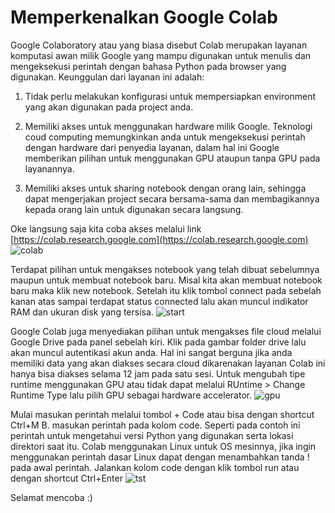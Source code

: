 # Memperkenalkan Google Colab
Google Colaboratory atau yang biasa disebut Colab merupakan layanan komputasi awan milik Google yang mampu digunakan untuk menulis dan mengeksekusi perintah dengan bahasa Python pada browser yang digunakan. Keunggulan dari layanan ini adalah:

1. Tidak perlu melakukan konfigurasi untuk mempersiapkan environment yang akan digunakan pada project anda.

2. Memiliki akses untuk menggunakan hardware milik Google. Teknologi coud computing memungkinkan anda untuk mengeksekusi perintah dengan hardware dari penyedia layanan, dalam hal ini Google memberikan pilihan untuk menggunakan GPU ataupun tanpa GPU pada layanannya.

3. Memiliki akses untuk sharing notebook dengan orang lain, sehingga dapat mengerjakan project secara bersama-sama dan membagikannya kepada orang lain untuk digunakan secara langsung.

Oke langsung saja kita coba akses melalui link [https://colab.research.google.com](https://colab.research.google.com)
![colab](https://user-images.githubusercontent.com/43196730/124387101-6db4b100-dd07-11eb-8512-dcb17ffe0ef3.PNG)

Terdapat pilihan untuk mengakses notebook yang telah dibuat sebelumnya maupun untuk membuat notebook baru. Misal kita akan membuat notebook baru maka klik new notebook. Setelah itu klik tombol connect pada sebelah kanan atas sampai terdapat status connected lalu akan muncul indikator RAM dan ukuran disk yang tersisa.
![start](https://user-images.githubusercontent.com/43196730/124387214-d8fe8300-dd07-11eb-93c4-6efba65bb252.PNG)

Google Colab juga menyediakan pilihan untuk mengakses file cloud melalui Google Drive pada panel sebelah kiri. Klik pada gambar folder drive lalu akan muncul autentikasi akun anda. Hal ini sangat berguna jika anda memiliki data yang akan diakses secara cloud dikarenakan layanan Colab ini hanya bisa diakses selama 12 jam pada satu sesi. Untuk mengubah tipe runtime menggunakan GPU atau tidak dapat melalui RUntime > Change Runtime Type lalu pilih GPU sebagai hardware accelerator.
![gpu](https://user-images.githubusercontent.com/43196730/124387231-e87dcc00-dd07-11eb-9c91-15a326471fce.PNG)

Mulai masukan perintah melalui tombol + Code atau bisa dengan shortcut Ctrl+M B. masukan perintah pada kolom code. Seperti pada contoh ini perintah untuk mengetahui versi Python yang digunakan serta lokasi direktori saat itu. Colab menggunakan Linux untuk OS mesinnya, jika ingin menggunakan perintah dasar Linux dapat dengan menambahkan tanda ! pada awal perintah. Jalankan kolom code dengan klik tombol run atau dengan shortcut Ctrl+Enter
![tst](https://user-images.githubusercontent.com/43196730/124387250-f7647e80-dd07-11eb-8594-558a9875d971.PNG)

Selamat mencoba :)
